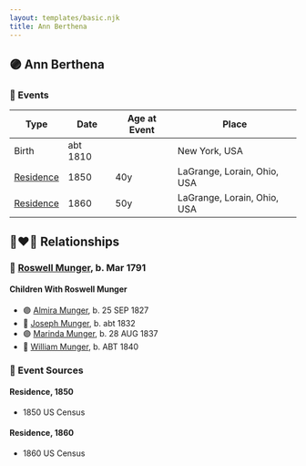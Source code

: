 ```yaml
---
layout: templates/basic.njk
title: Ann Berthena
---
```

## 🟣 Ann Berthena

### 📆 Events

Type | Date | Age at Event | Place
------ | ------ | ------ | ------
Birth | abt 1810 |  | New York, USA
[Residence](#event-event-0) | 1850 | 40y | LaGrange, Lorain, Ohio, USA
[Residence](#event-event-1) | 1860 | 50y | LaGrange, Lorain, Ohio, USA

## 👩‍❤️‍👨 Relationships

### 🔵 [Roswell Munger](/people/2/21686617), b. Mar 1791

#### Children With Roswell Munger
* 🟣 [Almira Munger](/people/3/36419408), b. 25 SEP 1827
* 🔵 [Joseph Munger](/people/8/88850948), b. abt 1832
* 🟣 [Marinda Munger](/people/4/42602883), b. 28 AUG 1837
* 🔵 [William Munger](/people/8/84347792), b. ABT 1840
### 📰 Event Sources

#### <a id="event-event-0"></a> Residence, 1850
* 1850 US Census

#### <a id="event-event-1"></a> Residence, 1860
* 1860 US Census
